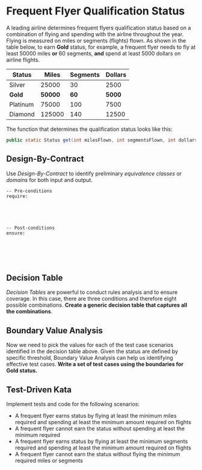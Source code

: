 Frequent Flyer Qualification Status
====================================
A leading airline determines frequent flyers qualification status based on a combination of flying and spending with the airline throughout the year. Flying is measured on miles or segments (flights) flown. As shown in the table below, to earn **Gold** status, for example, a frequent flyer needs to fly at least 50000 miles **or** 60 segments, **and** spend at least 5000 dollars on airline flights.

| Status   | Miles     | Segments | Dollars  |
| -------- | --------- | -------- | -------- |
| Silver   | 25000     | 30       | 2500     |
| **Gold** | **50000** | **60**   | **5000** |
| Platinum | 75000     | 100      | 7500     |
| Diamond  | 125000    | 140      | 12500    |

The function that determines the qualification status looks like this:

```java
public static Status get(int milesFlown, int segmentsFlown, int dollarsSpent) 
```

Design-By-Contract
------------------

Use *Design-By-Contract* to identify preliminary *equivalence classes* or *domains* for both input and output.

```
-- Pre-conditions
require:





-- Post-conditions
ensure:






```



Decision Table
--------------

*Decision Tables* are powerful to conduct rules analysis and to ensure coverage. In this case, there are three conditions and therefore eight possible combinations. **Create a generic decision table that captures all the combinations**.



















Boundary Value Analysis
-----------------------

Now we need to pick the values for each of the test case scenarios identified in the decision table above. Given the status are defined by specific threshold, Boundary Value Analysis can help us identifying effective test cases. **Write a set of test cases using the boundaries for Gold status.**















Test-Driven Kata
----------------

Implement tests and code for the following scenarios:

- A frequent flyer earns status by flying at least the minimum miles required and spending at least the minimum amount required on flights
- A frequent flyer cannot earn the status without spending at least the minimum required
- A frequent flyer earns status by flying at least the minimum segments required and spending at least the minimum amount required on flights
- A frequent flyer cannot earn the status without flying the minimum required miles or segments